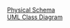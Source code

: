 [Physical Schema](https://drive.google.com/file/d/1FOG5fPdjhGDy1PCbTYRVFIoQb1TN-BOg/view?usp=sharing)<br>
[UML Class Diagram](https://lucid.app/lucidchart/9c2c5834-10ec-4b86-a290-6ffb86d8d6ec/edit?invitationId=inv_c511687c-654d-49ec-8ccc-4d9f3e804d93)
